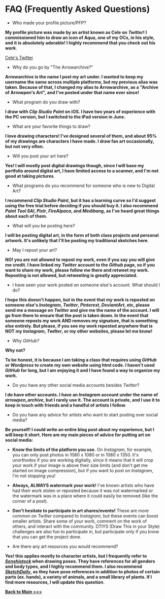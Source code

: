 # FAQ (Frequently Asked Questions)

* Who made your profile picture/PFP?

**My profile picture was made by an artist known as Cele on *Twitter*! I commissioned him to draw an icon of Aqua, one of my OCs, in his style, and it is absolutely adorable! I highly recommend that you check out his work**. 

[Cele's Twitter](https://twitter.com/310v3)

* Why do you go by "The Arrowarchive?"

**Arrowarchive is the name I post my art under. I wanted to keep my username the same across multiple platforms, but my previous alias was taken. Because of that, I changed my alias to Arrowarchive, as a "Archive of Arrowpen's Art", and I've posted under that name ever since!**

* What program do you draw with?

**I draw with *Clip Studio Paint* on iOS. I have two years of experience with the PC version, but I switched to the iPad version in June.**

* What are your favorite things to draw?

**I love drawing characters! I've designed several of them, and about 95% of my drawings are characters I have made. I draw fan art occasionally, but not very often.**

* Will you post your art here?

**Yes! I will mostly post digital drawings though, since I will base my portfolio around digital art, I have limited access to a scanner, and I'm not good at taking pictures**.

* What programs do you recommend for someone who is new to Digital Art?

**I recommend *Clip Studio Paint*, but it has a learning curve so I'd suggest using the free trial before deciding if you should buy it. I also recommend *Paint Tool SAI*, *Pixlr*, *FireAlpaca*, and *Medibang*, as I've heard great things about each of them.**

* What will you be posting here?

**I will be posting digital art, in the form of both class projects and personal artwork. It's unlikely that I'll be posting my traditional sketches here**.

* May I repost your art? 

**NO! you are not allowed to repost my work, even if you say you will give me credit. I have linked my *Twitter* account to the *Github* page, so if you want to share my work, please follow me there and retweet my work. Reposting is not allowed, but retweeting is greatly appreciated.**

* I have seen your work posted on someone else's account. What should I do?

**I hope this doesn't happen, but in the event that my work is reposted on someone else's *Instagram*, *Twitter*, *Pinterest*, *DeviantArt*, etc, please send me a message on *Twitter* and give me the name of the account. I will go from there to ensure that the post is taken down. In the event that someone reposts my work AND removes my signature, that is something else entirely. But please, if you see my work reposted anywhere that is NOT my *Instagram*, *Twitter*, or my other websites, please let me know!**

* Why *GitHub?*

**Why not?**

**To be honest, it is because I am taking a class that requires using *GitHub* or *Wordpress* to create my own website using html code. I haven't used *GitHub* for long, but I am enjoying it and I have found a way to organize my work.**

* Do you have any other social media accounts besides *Twitter*?

**I do have other accounts. I have an *Instagram* account under the name of *arrowpen_archive*, but I rarely use it. The account is private, and I use it to keep in touch with friends and a handful of artists I follow**. 

* Do you have any advice for artists who want to start posting over social media?

**Be yourself! I could write an entire blog post about my experience, but I will keep it short. Here are my main pieces of advice for putting art on social media:**
* **Know the limits of the platform you use**. On *Instagram*, for example, you can only post photos in 1080 x 1080 or in 1080 x 1350. It's unorthodox if you are working digitally, since it means that it will crop your work if your image is above their size limits (and don't get me started on image compression), but if you want to post on *Instagram*, I'm not stopping you! 
* **Always, ALWAYS watermark your work!** I've known artists who have had their work stolen or reposted because it was not watermarked or the watermark was in a place where it could easily be removed (like the corner of a post).
* **Don't hesitate to participate in art shares/events!** These are more common on *Twitter* compared to *Instagram*, but these events can boost smaller artists. Share some of your work, comment on the work of others, and interact with the community. DTIYS (Draw This in your Style) challenges are also fun to participate in, but participate only if you know that you can get the project done.

* Are there any art resources you would recommend?

**Yes! this applies mostly to character artists, but I frequently refer to [*Senshistock*](https://www.deviantart.com/senshistock/gallery) when drawing poses. They have references for all genders and body types, and I highly recommend them. I also recommend [*SketchDaily*](http://reference.sketchdaily.net/en), as they have pose references in addition to photos of certain parts (ex. hands), a variety of animals, and a small library of plants. If I find more resources, I will update this question**.

**[Back to Main >>>](https://arrowarchive.github.io/The-Arrowarchive/index)**
